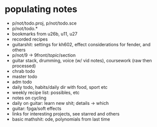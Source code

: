 # populating notes

- p/not/todo.proj, p/not/todo.sce
- p/not/todo.*
- bookmarks from u26b, u11, u27
- recorded recipes
- guitarshit: settings for kh602, effect considerations for fender, and others
- p/not/9 -> 9front/$topic/$section
- guitar stack, drumming, voice (w/ vid notes), coursework (raw then processed)
- chrab todo
- master todo
- adm todo
- daily todo, habits/daily dir with food, sport etc
- weekly recipe list: possibles, etc
- notes on cycling
- daily on guitar: learn new shit; details -> which
- guitar: fpga/soft effects
- links for interesting projects, see starred and others
- basic mathshit: ode, polynomials from last time
